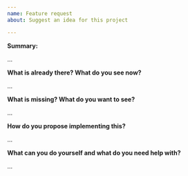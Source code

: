 ```yaml
---
name: Feature request
about: Suggest an idea for this project

---
```


**Summary:** 
<!-- Summarize the feature in a few sentences: -->

...

**What is already there? What do you see now?**
<!-- Please attach (or link to) screenshots and logs if applicable -->

...

**What is missing? What do you want to see?**
<!-- Please add some examples or mock-ups if applicable -->

...

**How do you propose implementing this?**
<!-- If unsure, add the discussion label and (temporarily) assign the expert -->

...

**What can you do yourself and what do you need help with?**

...
